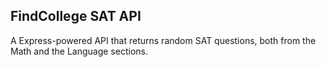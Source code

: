 ## FindCollege SAT API

A Express-powered API that returns random SAT questions, both from the Math and the Language sections.
